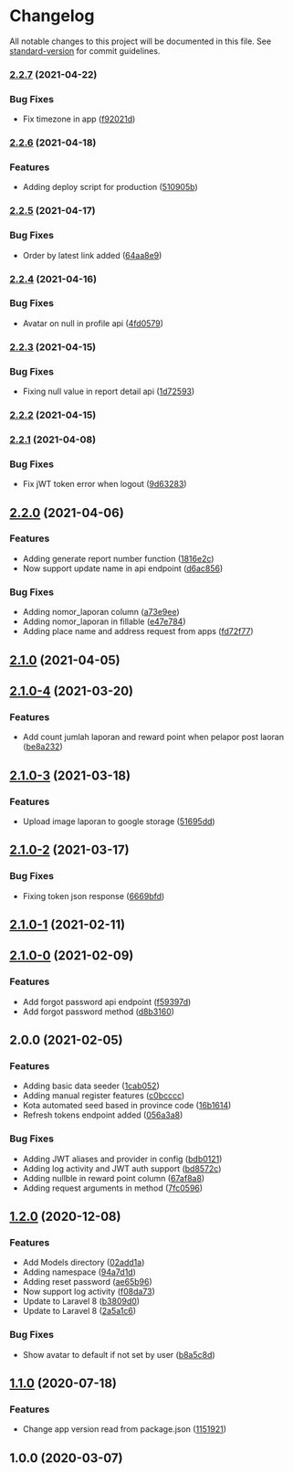 # Changelog

All notable changes to this project will be documented in this file. See [standard-version](https://github.com/conventional-changelog/standard-version) for commit guidelines.

### [2.2.7](https://git.wbaindonesia.com/wbaindonesia/pantauktr_backend_v2/compare/v2.2.6...v2.2.7) (2021-04-22)


### Bug Fixes

* Fix timezone in app ([f92021d](https://git.wbaindonesia.com/wbaindonesia/pantauktr_backend_v2/commit/f92021df0257fd45d6afac665f02525da6392735))

### [2.2.6](https://git.wbaindonesia.com/wbaindonesia/pantauktr_backend_v2/compare/v2.2.5...v2.2.6) (2021-04-18)


### Features

* Adding deploy script for production ([510905b](https://git.wbaindonesia.com/wbaindonesia/pantauktr_backend_v2/commit/510905b1962332999502790e6935f1881fd0bbcb))

### [2.2.5](https://git.wbaindonesia.com/wbaindonesia/pantauktr_backend_v2/compare/v2.2.4...v2.2.5) (2021-04-17)


### Bug Fixes

* Order by latest link added ([64aa8e9](https://git.wbaindonesia.com/wbaindonesia/pantauktr_backend_v2/commit/64aa8e913ffdde1bc8d0a4efaf2f5c76dd32b8ef))

### [2.2.4](https://git.wbaindonesia.com/wbaindonesia/pantauktr_backend_v2/compare/v2.2.3...v2.2.4) (2021-04-16)


### Bug Fixes

* Avatar on null in profile api ([4fd0579](https://git.wbaindonesia.com/wbaindonesia/pantauktr_backend_v2/commit/4fd05796455ed101a8c6928d08b2a58c22c4721e))

### [2.2.3](https://git.wbaindonesia.com/wbaindonesia/pantauktr_backend_v2/compare/v2.2.2...v2.2.3) (2021-04-15)


### Bug Fixes

* Fixing null value in report detail api ([1d72593](https://git.wbaindonesia.com/wbaindonesia/pantauktr_backend_v2/commit/1d725936ed831ea3ce8bf388cac9ce548bebd1ff))

### [2.2.2](https://git.wbaindonesia.com/wbaindonesia/pantauktr_backend_v2/compare/v2.2.1...v2.2.2) (2021-04-15)

### [2.2.1](https://git.wbaindonesia.com/wbaindonesia/pantauktr_backend_v2/compare/v2.2.0...v2.2.1) (2021-04-08)


### Bug Fixes

* Fix jWT token error when logout ([9d63283](https://git.wbaindonesia.com/wbaindonesia/pantauktr_backend_v2/commit/9d632834c3a7bb50f344dce5ed4a523dcda7703f))

## [2.2.0](https://git.wbaindonesia.com/wbaindonesia/pantauktr_backend_v2/compare/v2.1.0...v2.2.0) (2021-04-06)


### Features

* Adding generate report number function ([1816e2c](https://git.wbaindonesia.com/wbaindonesia/pantauktr_backend_v2/commit/1816e2c2045f8c3273c0f9b704945fcf5b78dc1b))
* Now support update name in api endpoint ([d6ac856](https://git.wbaindonesia.com/wbaindonesia/pantauktr_backend_v2/commit/d6ac8564e762fb7c57db56422366414bf78d8ff9))


### Bug Fixes

* Adding nomor_laporan column ([a73e9ee](https://git.wbaindonesia.com/wbaindonesia/pantauktr_backend_v2/commit/a73e9eebfde6e2cc7185ec68f6cee6e7bc618406))
* Adding nomor_laporan in fillable ([e47e784](https://git.wbaindonesia.com/wbaindonesia/pantauktr_backend_v2/commit/e47e784a4351453cadedc18b37ab2e1c4da5733e))
* Adding place name and address request from apps ([fd72f77](https://git.wbaindonesia.com/wbaindonesia/pantauktr_backend_v2/commit/fd72f771c89df8db35cb218fc62669ad2ea66f2a))

## [2.1.0](https://git.wbaindonesia.com/wbaindonesia/pantauktr_backend_v2/compare/v2.1.0-4...v2.1.0) (2021-04-05)

## [2.1.0-4](https://git.wbaindonesia.com/wbaindonesia/pantauktr_backend_v2/compare/v2.1.0-3...v2.1.0-4) (2021-03-20)


### Features

* Add count jumlah laporan and reward point when pelapor post laoran ([be8a232](https://git.wbaindonesia.com/wbaindonesia/pantauktr_backend_v2/commit/be8a232a5a761def333fefc76c3e6eaf3e6698a2))

## [2.1.0-3](https://git.wbaindonesia.com/wbaindonesia/pantauktr_backend_v2/compare/v2.1.0-2...v2.1.0-3) (2021-03-18)


### Features

* Upload image laporan to google storage ([51695dd](https://git.wbaindonesia.com/wbaindonesia/pantauktr_backend_v2/commit/51695ddf4f0d8eb559d92cdf1cdcdd704b9dc652))

## [2.1.0-2](https://git.wbaindonesia.com/wbaindonesia/pantauktr_backend_v2/compare/v2.1.0-1...v2.1.0-2) (2021-03-17)


### Bug Fixes

* Fixing token json response ([6669bfd](https://git.wbaindonesia.com/wbaindonesia/pantauktr_backend_v2/commit/6669bfd90221b851409114249813300a1fe7fd98))

## [2.1.0-1](https://git.wbaindonesia.com/wbaindonesia/pantauktr_backend_v2/compare/v2.1.0-0...v2.1.0-1) (2021-02-11)

## [2.1.0-0](https://git.wbaindonesia.com/wbaindonesia/pantauktr_backend_v2/compare/v2.0.0...v2.1.0-0) (2021-02-09)


### Features

* Add forgot password api endpoint ([f59397d](https://git.wbaindonesia.com/wbaindonesia/pantauktr_backend_v2/commit/f59397d8f222bbe58ae96dfd4e9652f8abeecc8c))
* Add forgot password method ([d8b3160](https://git.wbaindonesia.com/wbaindonesia/pantauktr_backend_v2/commit/d8b3160edc11747c40df7d611fe35f4a88478a1f))

## 2.0.0 (2021-02-05)


### Features

* Adding basic data seeder ([1cab052](https://git.wbaindonesia.com/wbaindonesia/pantauktr_backend_v2/commit/1cab05235748c492f13c8446ae6e7c4ed322c799))
* Adding manual register features ([c0bcccc](https://git.wbaindonesia.com/wbaindonesia/pantauktr_backend_v2/commit/c0bcccc93b7abffd419006e74df134c6549bc03b))
* Kota automated seed based in province code ([16b1614](https://git.wbaindonesia.com/wbaindonesia/pantauktr_backend_v2/commit/16b16144f044c179f066b82a28fe13c5dcf92c65))
* Refresh tokens endpoint added ([056a3a8](https://git.wbaindonesia.com/wbaindonesia/pantauktr_backend_v2/commit/056a3a8efc38b2cf78eec26cb9fca8a59b341ed7))


### Bug Fixes

* Adding JWT aliases and provider in config ([bdb0121](https://git.wbaindonesia.com/wbaindonesia/pantauktr_backend_v2/commit/bdb01213ceb20a0acaacf733e6cfe799497dec3e))
* Adding log activity and JWT auth support ([bd8572c](https://git.wbaindonesia.com/wbaindonesia/pantauktr_backend_v2/commit/bd8572cd7d56219972ec19fd67869a623265c086))
* Adding nullble in reward point column ([67af8a8](https://git.wbaindonesia.com/wbaindonesia/pantauktr_backend_v2/commit/67af8a898130561dfe25063669e929b6d0b91fe7))
* Adding request arguments in method ([7fc0596](https://git.wbaindonesia.com/wbaindonesia/pantauktr_backend_v2/commit/7fc0596fd6cc070a2c31397bf0275e190cc4e661))

## [1.2.0](https://git.wbaindonesia.com/wbaindonesia/starterkit/compare/v1.1.0...v1.2.0) (2020-12-08)


### Features

* Add Models directory ([02add1a](https://git.wbaindonesia.com/wbaindonesia/starterkit/commit/02add1a59942e793e59ace847b575f78c33a213c))
* Adding namespace ([94a7d1d](https://git.wbaindonesia.com/wbaindonesia/starterkit/commit/94a7d1d5aac956c7f330dc41919596f6d68d6f5b))
* Adding reset password ([ae65b96](https://git.wbaindonesia.com/wbaindonesia/starterkit/commit/ae65b96d6e16a5b81f6e45f36c66374b80c03b99))
* Now support log activity ([f08da73](https://git.wbaindonesia.com/wbaindonesia/starterkit/commit/f08da7334ac88894bba3eacb71e0856e04e8afcc))
* Update to Laravel 8 ([b3809d0](https://git.wbaindonesia.com/wbaindonesia/starterkit/commit/b3809d015fc9894e61e76e63e0e1fc7e53b05ac8))
* Update to Laravel 8 ([2a5a1c6](https://git.wbaindonesia.com/wbaindonesia/starterkit/commit/2a5a1c630c84292731f1900cda2b8aa9a0324514))


### Bug Fixes

* Show avatar to default if not set by user ([b8a5c8d](https://git.wbaindonesia.com/wbaindonesia/starterkit/commit/b8a5c8d88914608d8b225780251516b60c0939c9))

## [1.1.0](https://git.fiotech.co/wbaindonesia/starterkit/compare/v1.0.0...v1.1.0) (2020-07-18)


### Features

* Change app version read from package.json ([1151921](https://git.fiotech.co/wbaindonesia/starterkit/commit/115192149792d636ba51d417a55a4f29bd5c4f56))

## 1.0.0 (2020-03-07)
